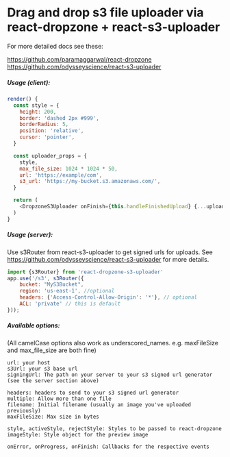 # Drag and drop s3 file uploader via react-dropzone + react-s3-uploader

For more detailed docs see these:

https://github.com/paramaggarwal/react-dropzone
https://github.com/odysseyscience/react-s3-uploader

##### Usage (client): 

```javascript
render() {
  const style = {
    height: 200,
    border: 'dashed 2px #999',
    borderRadius: 5,
    position: 'relative',
    cursor: 'pointer',
  }

  const uploader_props = {
    style, 
    max_file_size: 1024 * 1024 * 50, 
    url: 'https://example/com', 
    s3_url: 'https://my-bucket.s3.amazonaws.com/', 
  }

  return (
    <DropzoneS3Uploader onFinish={this.handleFinishedUpload} {...uploader_props} />
  )
}

```

##### Usage (server): 

Use s3Router from react-s3-uploader to get signed urls for uploads.
See https://github.com/odysseyscience/react-s3-uploader for more details.

```javascript
import {s3Router} from 'react-dropzone-s3-uploader'
app.use('/s3', s3Router({
    bucket: "MyS3Bucket",
    region: 'us-east-1', //optional
    headers: {'Access-Control-Allow-Origin': '*'}, // optional
    ACL: 'private' // this is default
}));

```


##### Available options: 
(All camelCase options also work as underscored_names. e.g. maxFileSize and max_file_size are both fine)

```
url: your host
s3Url: your s3 base url
signingUrl: The path on your server to your s3 signed url generator (see the server section above)

headers: headers to send to your s3 signed url generator
multiple: Allow more than one file
filename: Initial filename (usually an image you've uploaded previously)
maxFileSize: Max size in bytes

style, activeStyle, rejectStyle: Styles to be passed to react-dropzone
imageStyle: Style object for the preview image

onError, onProgress, onFinish: Callbacks for the respective events

```
